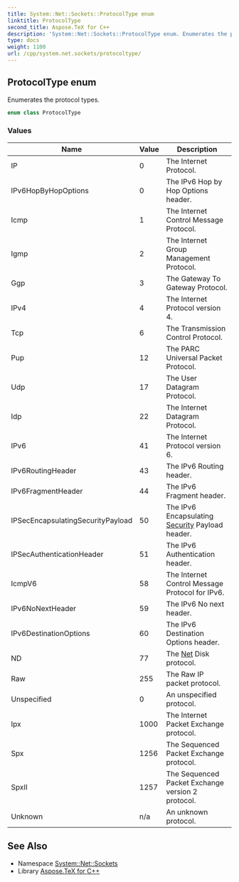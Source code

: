 ```yaml
---
title: System::Net::Sockets::ProtocolType enum
linktitle: ProtocolType
second_title: Aspose.TeX for C++
description: 'System::Net::Sockets::ProtocolType enum. Enumerates the protocol types in C++.'
type: docs
weight: 1100
url: /cpp/system.net.sockets/protocoltype/
---
```

## ProtocolType enum


Enumerates the protocol types.

```cpp
enum class ProtocolType
```

### Values

| Name | Value | Description |
| --- | --- | --- |
| IP | 0 | The Internet Protocol. |
| IPv6HopByHopOptions | 0 | The IPv6 Hop by Hop Options header. |
| Icmp | 1 | The Internet Control Message Protocol. |
| Igmp | 2 | The Internet Group Management Protocol. |
| Ggp | 3 | The Gateway To Gateway Protocol. |
| IPv4 | 4 | The Internet Protocol version 4. |
| Tcp | 6 | The Transmission Control Protocol. |
| Pup | 12 | The PARC Universal Packet Protocol. |
| Udp | 17 | The User Datagram Protocol. |
| Idp | 22 | The Internet Datagram Protocol. |
| IPv6 | 41 | The Internet Protocol version 6. |
| IPv6RoutingHeader | 43 | The IPv6 Routing header. |
| IPv6FragmentHeader | 44 | The IPv6 Fragment header. |
| IPSecEncapsulatingSecurityPayload | 50 | The IPv6 Encapsulating [Security](../../system.net.security/) Payload header. |
| IPSecAuthenticationHeader | 51 | The IPv6 Authentication header. |
| IcmpV6 | 58 | The Internet Control Message Protocol for IPv6. |
| IPv6NoNextHeader | 59 | The IPv6 No next header. |
| IPv6DestinationOptions | 60 | The IPv6 Destination Options header. |
| ND | 77 | The [Net](../../system.net/) Disk protocol. |
| Raw | 255 | The Raw IP packet protocol. |
| Unspecified | 0 | An unspecified protocol. |
| Ipx | 1000 | The Internet Packet Exchange protocol. |
| Spx | 1256 | The Sequenced Packet Exchange protocol. |
| SpxII | 1257 | The Sequenced Packet Exchange version 2 protocol. |
| Unknown | n/a | An unknown protocol. |

## See Also

* Namespace [System::Net::Sockets](../)
* Library [Aspose.TeX for C++](../../)
